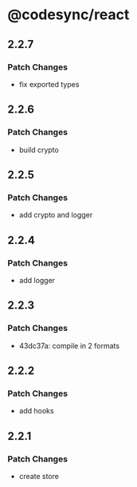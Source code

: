 # @codesync/react

## 2.2.7

### Patch Changes

- fix exported types

## 2.2.6

### Patch Changes

- build crypto

## 2.2.5

### Patch Changes

- add crypto and logger

## 2.2.4

### Patch Changes

- add logger

## 2.2.3

### Patch Changes

- 43dc37a: compile in 2 formats

## 2.2.2

### Patch Changes

- add hooks

## 2.2.1

### Patch Changes

- create store
